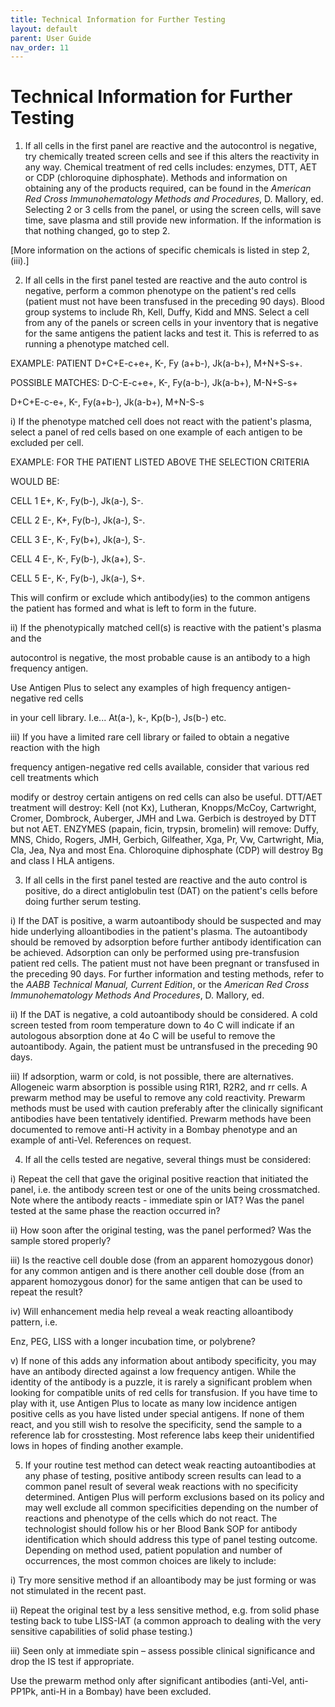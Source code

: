 ```yaml
---
title: Technical Information for Further Testing
layout: default
parent: User Guide
nav_order: 11
---
```


# Technical Information for Further Testing

1. If all cells in the first panel are reactive and the autocontrol is negative,
   try chemically treated screen cells and see if this alters the reactivity in
   any way. Chemical treatment of red cells includes: enzymes, DTT, AET or CDP
   (chloroquine diphosphate). Methods and information on obtaining any of the
   products required, can be found in the _American Red Cross Immunohematology
   Methods and Procedures_, D. Mallory, ed. Selecting 2 or 3 cells from the
   panel, or using the screen cells, will save time, save plasma and still
   provide new information. If the information is that nothing changed, go to
   step 2.

[More information on the actions of specific chemicals is listed in step 2,
(iii).]

2. If all cells in the first panel tested are reactive and the auto control is
   negative, perform a common phenotype on the patient&#39;s red cells (patient
   must not have been transfused in the preceding 90 days). Blood group systems
   to include Rh, Kell, Duffy, Kidd and MNS. Select a cell from any of the
   panels or screen cells in your inventory that is negative for the same
   antigens the patient lacks and test it. This is referred to as running a
   phenotype matched cell.

EXAMPLE: PATIENT D+C+E-c+e+, K-, Fy (a+b-), Jk(a-b+), M+N+S-s+.

POSSIBLE MATCHES: D-C-E-c+e+, K-, Fy(a-b-), Jk(a-b+), M-N+S-s+

D+C+E-c-e+, K-, Fy(a+b-), Jk(a-b+), M+N-S-s

i) If the phenotype matched cell does not react with the patient&#39;s plasma,
select a panel of red cells based on one example of each antigen to be excluded
per cell.

EXAMPLE: FOR THE PATIENT LISTED ABOVE THE SELECTION CRITERIA

WOULD BE:

CELL 1 E+, K-, Fy(b-), Jk(a-), S-.

CELL 2 E-, K+, Fy(b-), Jk(a-), S-.

CELL 3 E-, K-, Fy(b+), Jk(a-), S-.

CELL 4 E-, K-, Fy(b-), Jk(a+), S-.

CELL 5 E-, K-, Fy(b-), Jk(a-), S+.

This will confirm or exclude which antibody(ies) to the common antigens the
patient has formed and what is left to form in the future.

ii) If the phenotypically matched cell(s) is reactive with the patient&#39;s
plasma and the

autocontrol is negative, the most probable cause is an antibody to a high
frequency antigen.

Use Antigen Plus to select any examples of high frequency antigen-negative red
cells

in your cell library. I.e... At(a-), k-, Kp(b-), Js(b-) etc.

iii) If you have a limited rare cell library or failed to obtain a negative
reaction with the high

frequency antigen-negative red cells available, consider that various red cell
treatments which

modify or destroy certain antigens on red cells can also be useful. DTT/AET
treatment will destroy: Kell (not Kx), Lutheran, Knopps/McCoy, Cartwright,
Cromer, Dombrock, Auberger, JMH and Lwa. Gerbich is destroyed by DTT but not
AET. ENZYMES (papain, ficin, trypsin, bromelin) will remove: Duffy, MNS, Chido,
Rogers, JMH, Gerbich, Gilfeather, Xga, Pr, Vw, Cartwright, Mia, Cla, Jea, Nya
and most Ena. Chloroquine diphosphate (CDP) will destroy Bg and class I HLA
antigens.

3. If all cells in the first panel tested are reactive and the auto control is
   positive, do a direct antiglobulin test (DAT) on the patient&#39;s cells
   before doing further serum testing.

i) If the DAT is positive, a warm autoantibody should be suspected and may hide
underlying alloantibodies in the patient&#39;s plasma. The autoantibody should
be removed by adsorption before further antibody identification can be achieved.
Adsorption can only be performed using pre-transfusion patient red cells. The
patient must not have been pregnant or transfused in the preceding 90 days. For
further information and testing methods, refer to the _AABB Technical Manual,
Current Edition_, or the _American Red Cross Immunohematology Methods And
Procedures_, D. Mallory, ed.

ii) If the DAT is negative, a cold autoantibody should be considered. A cold
screen tested from room temperature down to 4o C will indicate if an autologous
absorption done at 4o C will be useful to remove the autoantibody. Again, the
patient must be untransfused in the preceding 90 days.

iii) If adsorption, warm or cold, is not possible, there are alternatives.
Allogeneic warm absorption is possible using R1R1, R2R2, and rr cells. A prewarm
method may be useful to remove any cold reactivity. Prewarm methods must be used
with caution preferably after the clinically significant antibodies have been
tentatively identified. Prewarm methods have been documented to remove anti-H
activity in a Bombay phenotype and an example of anti-Vel. References on
request.

4. If all the cells tested are negative, several things must be considered:

i) Repeat the cell that gave the original positive reaction that initiated the
panel, i.e. the antibody screen test or one of the units being crossmatched.
Note where the antibody reacts - immediate spin or IAT? Was the panel tested at
the same phase the reaction occurred in?

ii) How soon after the original testing, was the panel performed? Was the sample
stored properly?

iii) Is the reactive cell double dose (from an apparent homozygous donor) for
any common antigen and is there another cell double dose (from an apparent
homozygous donor) for the same antigen that can be used to repeat the result?

iv) Will enhancement media help reveal a weak reacting alloantibody pattern,
i.e.

Enz, PEG, LISS with a longer incubation time, or polybrene?

v) If none of this adds any information about antibody specificity, you may have
an antibody directed against a low frequency antigen. While the identity of the
antibody is a puzzle, it is rarely a significant problem when looking for
compatible units of red cells for transfusion. If you have time to play with it,
use Antigen Plus to locate as many low incidence antigen positive cells as you
have listed under special antigens. If none of them react, and you still wish to
resolve the specificity, send the sample to a reference lab for crosstesting.
Most reference labs keep their unidentified lows in hopes of finding another
example.

5. If your routine test method can detect weak reacting autoantibodies at any
   phase of testing, positive antibody screen results can lead to a common panel
   result of several weak reactions with no specificity determined. Antigen Plus
   will perform exclusions based on its policy and may well exclude all common
   specificities depending on the number of reactions and phenotype of the cells
   which do not react. The technologist should follow his or her Blood Bank SOP
   for antibody identification which should address this type of panel testing
   outcome. Depending on method used, patient population and number of
   occurrences, the most common choices are likely to include:

i) Try more sensitive method if an alloantibody may be just forming or was not
stimulated in the recent past.

ii) Repeat the original test by a less sensitive method, e.g. from solid phase
testing back to tube LISS-IAT (a common approach to dealing with the very
sensitive capabilities of solid phase testing.)

iii) Seen only at immediate spin – assess possible clinical significance and
drop the IS test if appropriate.

Use the prewarm method only after significant antibodies (anti-Vel, anti-PP1Pk,
anti-H in a Bombay) have been excluded.

